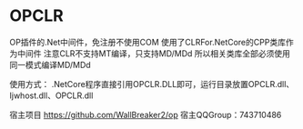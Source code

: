 # OPCLR
OP插件的.Net中间件，免注册不使用COM
使用了CLRFor.NetCore的CPP类库作为中间件
注意CLR不支持MT编译，只支持MD/MDd 所以相关类库全部必须使用同一模式编译MD/MDd

使用方式：
.NetCore程序直接引用OPCLR.DLL即可，运行目录放置OPCLR.dll、Ijwhost.dll、OPCLR.dll

宿主项目 https://github.com/WallBreaker2/op
宿主QQGroup：743710486
